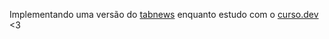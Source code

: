 Implementando uma versão do [tabnews](https://www.tabnews.com.br/) enquanto estudo com o [curso.dev](https://curso.dev/) <3

